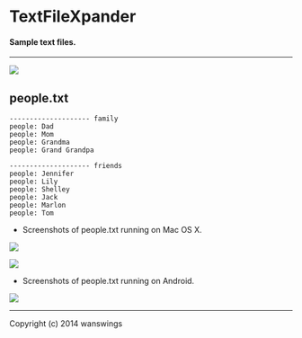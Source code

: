 TextFileXpander
====================
#### Sample text files.
*****
![](https://raw.github.com/wanswings/TextFileXpanderData/master/simple/screenshots/icon64x64.png)

people.txt
--------------------
```
-------------------- family
people: Dad
people: Mom
people: Grandma
people: Grand Grandpa

-------------------- friends
people: Jennifer
people: Lily
people: Shelley
people: Jack
people: Marlon
people: Tom
```

* Screenshots of people.txt running on Mac OS X.

![](https://raw.github.com/wanswings/TextFileXpanderData/master/people/screenshots/screenshotM1.png)

![](https://raw.github.com/wanswings/TextFileXpanderData/master/people/screenshots/screenshotM2.png)

* Screenshots of people.txt running on Android.

![](https://raw.github.com/wanswings/TextFileXpanderData/master/people/screenshots/screenshotA1.png)

*****
Copyright (c) 2014 wanswings
